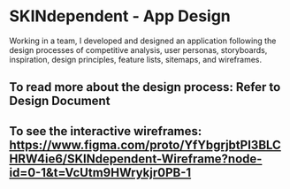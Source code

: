 # SKINdependent - App Design

Working in a team, I developed and designed an application following the design processes of competitive analysis, user personas, storyboards, inspiration, design principles, feature lists, sitemaps, and wireframes. 

## To read more about the design process: Refer to Design Document

## To see the interactive wireframes: https://www.figma.com/proto/YfYbgrjbtPI3BLCHRW4ie6/SKINdependent-Wireframe?node-id=0-1&t=VcUtm9HWrykjr0PB-1 

